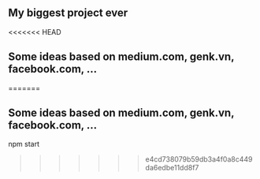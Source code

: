 ## My biggest project ever
<<<<<<< HEAD
## Some ideas based on medium.com, genk.vn, facebook.com, ...
=======
## Some ideas based on medium.com, genk.vn, facebook.com, ...
npm start
>>>>>>> e4cd738079b59db3a4f0a8c449da6edbe11dd8f7
